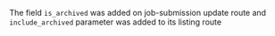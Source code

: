 The field `is_archived` was added on job-submission update route and `include_archived` parameter was added to its listing route
